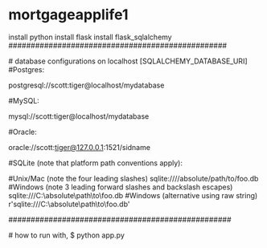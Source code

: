 ﻿# mortgageapplife1
install python
install flask
install flask_sqlalchemy
#################################################

﻿# database configurations on localhost [SQLALCHEMY_DATABASE_URI]
#Postgres:

postgresql://scott:tiger@localhost/mydatabase

#MySQL:

mysql://scott:tiger@localhost/mydatabase

#Oracle:

oracle://scott:tiger@127.0.0.1:1521/sidname

#SQLite (note that platform path conventions apply):

#Unix/Mac (note the four leading slashes)
sqlite:////absolute/path/to/foo.db
#Windows (note 3 leading forward slashes and backslash escapes)
sqlite:///C:\\absolute\\path\\to\\foo.db
#Windows (alternative using raw string)
r'sqlite:///C:\absolute\path\to\foo.db'

##################################################

﻿# how to run
with, $ python app.py
